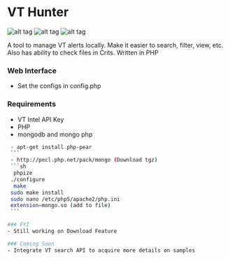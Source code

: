 # VT Hunter
![alt tag](http://i.imgur.com/mEH2mvW.jpg)
![alt tag](http://i.imgur.com/pImqBs8.jpg)
![alt tag](http://i.imgur.com/juS8ebW.jpg)

A tool to manage VT alerts locally. Make it easier to search, filter, view, etc.  Also has ability to check files in Crits.  Written in PHP

### Web Interface
  - Set the configs in config.php

### Requirements
  - VT Intel API Key
  - PHP
  - mongodb and mongo php
   ```sh
    - apt-get install php-pear
    ```
    - http://pecl.php.net/pack/mongo (Download tgz)
    ```sh
     phpize
    ./configure
     make
    sudo make install
    sudo nano /etc/php5/apache2/php.ini
    extension=mongo.so (add to file)
    ```

### FYI
  - Still working on Download Feature

### Coming Soon 
  - Integrate VT search API to acquire more details on samples
